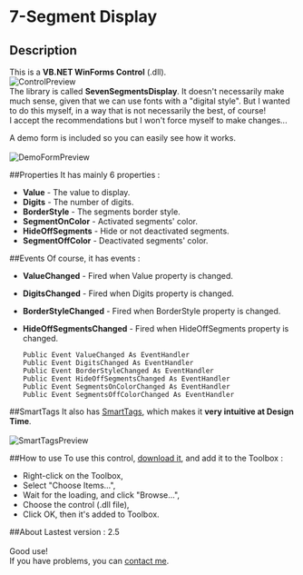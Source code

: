 # 7-Segment Display
## Description
This is a **VB.NET WinForms Control** (.dll).<br>
![ControlPreview](https://dl.dropboxusercontent.com/s/9ytak1vcg684m2y/SevenSegDisplay.png)
<br>The library is called **SevenSegmentsDisplay**. It doesn't necessarily make much sense, given that we can use fonts with a "digital style". But I wanted to do this myself, in a way that is not necessarily the best, of course!<br>I accept the recommendations but I won't force myself to make changes...

A demo form is included so you can easily see how it works.<br><br>
![DemoFormPreview](https://dl.dropboxusercontent.com/s/1b59ju3pcx91fqn/DemoForm.png)

##Properties
It has mainly 6 properties :<br>
* **Value** - The value to display.
* **Digits** - The number of digits.
* **BorderStyle** - The segments border style.
* **SegmentOnColor** - Activated segments' color.
* **HideOffSegments** - Hide or not deactivated segments.
* **SegmentOffColor** - Deactivated segments' color.

##Events
Of course, it has events :
* **ValueChanged** - Fired when Value property is changed.
* **DigitsChanged** - Fired when Digits property is changed.
* **BorderStyleChanged** - Fired when BorderStyle property is changed.
* **HideOffSegmentsChanged** - Fired when HideOffSegments property is changed.

  `Public Event ValueChanged As EventHandler`<br>
  `Public Event DigitsChanged As EventHandler`<br>
  `Public Event BorderStyleChanged As EventHandler`<br>
  `Public Event HideOffSegmentsChanged As EventHandler`<br>
  `Public Event SegmentsOnColorChanged As EventHandler`<br>
  `Public Event SegmentsOffColorChanged As EventHandler`<br>

##SmartTags
It also has [SmartTags](https://msdn.microsoft.com/en-us/library/ms171829.aspx?f=255&MSPPError=-2147217396), which makes it **very intuitive at Design Time**.<br><br>
![SmartTagsPreview](https://dl.dropboxusercontent.com/s/l59bdn8vig348ae/SmartTags.png)

##How to use
To use this control, [download it](https://raw.githubusercontent.com/Drarig29/7-SegmentDisplay/master/SevenSegDisplay/bin/Release/SevenSegDisplay.dll), and add it to the Toolbox :<br>
* Right-click on the Toolbox,
* Select "Choose Items...",
* Wait for the loading, and click "Browse...",
* Choose the control (.dll file),
* Click OK, then it's added to Toolbox.

##About
Lastest version : 2.5<br><br>
Good use!<br>
If you have problems, you can [contact me](mailto:corentinleguitariste@hotmail.fr).
